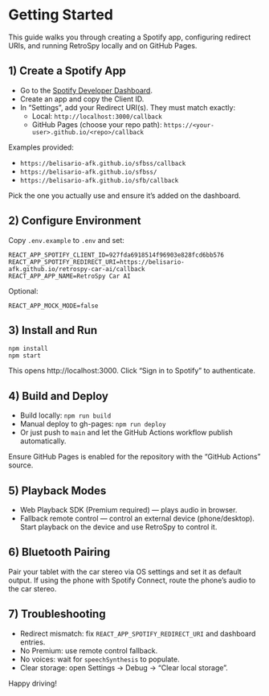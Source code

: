 # Getting Started

This guide walks you through creating a Spotify app, configuring redirect URIs, and running RetroSpy locally and on GitHub Pages.

## 1) Create a Spotify App

- Go to the [Spotify Developer Dashboard](https://developer.spotify.com/dashboard).
- Create an app and copy the Client ID.
- In “Settings”, add your Redirect URI(s). They must match exactly:
  - Local: `http://localhost:3000/callback`
  - GitHub Pages (choose your repo path): `https://<your-user>.github.io/<repo>/callback`

Examples provided:
- `https://belisario-afk.github.io/sfbss/callback`
- `https://belisario-afk.github.io/sfbss/`
- `https://belisario-afk.github.io/sfb/callback`

Pick the one you actually use and ensure it’s added on the dashboard.

## 2) Configure Environment

Copy `.env.example` to `.env` and set:

```
REACT_APP_SPOTIFY_CLIENT_ID=927fda6918514f96903e828fcd6bb576
REACT_APP_SPOTIFY_REDIRECT_URI=https://belisario-afk.github.io/retrospy-car-ai/callback
REACT_APP_APP_NAME=RetroSpy Car AI
```

Optional:
```
REACT_APP_MOCK_MODE=false
```

## 3) Install and Run

```
npm install
npm start
```

This opens http://localhost:3000. Click “Sign in to Spotify” to authenticate.

## 4) Build and Deploy

- Build locally: `npm run build`
- Manual deploy to gh-pages: `npm run deploy`
- Or just push to `main` and let the GitHub Actions workflow publish automatically.

Ensure GitHub Pages is enabled for the repository with the “GitHub Actions” source.

## 5) Playback Modes

- Web Playback SDK (Premium required) — plays audio in browser.
- Fallback remote control — control an external device (phone/desktop). Start playback on the device and use RetroSpy to control it.

## 6) Bluetooth Pairing

Pair your tablet with the car stereo via OS settings and set it as default output. If using the phone with Spotify Connect, route the phone’s audio to the car stereo.

## 7) Troubleshooting

- Redirect mismatch: fix `REACT_APP_SPOTIFY_REDIRECT_URI` and dashboard entries.
- No Premium: use remote control fallback.
- No voices: wait for `speechSynthesis` to populate.
- Clear storage: open Settings → Debug → “Clear local storage”.

Happy driving!